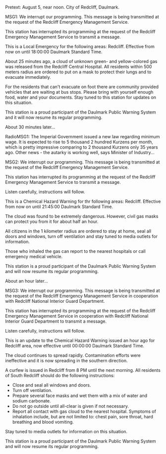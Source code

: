 

Pretext: August 5, near noon. City of Redcliff, Daulmark.

MSG1: We interrupt our programming. This message is being transmitted at the request of the Redcliff Emergency Management Service. 

This station has interrupted its programming at the request of the Redcliff Emergency Management Service to transmit a message. 

This is a Local Emergency for the following areas: Redcliff. Effective from now on until 18:00:00 Daulmark Standard Time.

About 25 minutes ago, a cloud of unknown green- and yellow-colored gas was released from the Redcliff Central Hospital. All residents within 500 meters radius are ordered to put on a mask to protect their lungs and to evacuate immediately. 

For the residents that can't evacuate on foot there are community provided vehicles that are waiting at bus stops. Please bring with yourself enough food, water and your documents. Stay tuned to this station for updates on this situation.

This station is a proud participant of the Daulmark Public Warning System and it will now resume its regular programming.

About 30 minutes later...

RadioMSG1: The Imperial Government issued a new law regarding minimum wage. It is expected to rise to 5 thousand 2 hundred Kurzens per month, which is pretty impressive comparing to 2 thousand Kurzens only 35 years ago. Other news - the autarky is working well, says Minister of Industry...

MSG2: We interrupt our programming. This message is being transmitted at the request of the Redcliff Emergency Management Service.

This station has interrupted its programming at the request of the Redcliff Emergency Management Service to transmit a message.

Listen carefully, instructions will follow.

This is a Chemical Hazard Warning for thr following areas: Redcliff. Effective from now on until 21:45:00 Daulmark Standard Time.

The cloud was found to be extremely dangerous. However, civil gas masks can protect you from it for about half an hour.

All citizens in the 1 kilometer radius are ordered to stay at home, seal all doors and windows, turn off ventilation and stay tuned to media outlets for information.

Those who inhaled the gas can report to the nearest hospitals or call emergency medical vehicle.

This station is a proud participant of the Daulmark Public Warning System and will now resume its regular programming.

About an hour later...

MSG3: We interrupt our programming. This message is being transmitted at the request of the Redcliff Emergency Management Service in cooperation with Redcliff National Interior Guard Department.

This station has interrupted its programming at the request of the Redcliff Emergency Management Service in cooperation with Redcliff National Interior Guard Department to transmit a message. 

Listen carefully, instructions will follow.

This is an update to the Chemical Hazard Warning issued an hour ago for Redcliff area, now effective until 00:00:00 Daulmark Standard Time.

The cloud continues to spread rapidly. Contamination efforts were ineffective and it is now spreading in the southern direction.

A curfew is issued in Redcliff from 8 PM until the next morning. All residents of South Redcliff should do the following instructions:
- Close and seal all windows and doors.
- Turn off ventilation.
- Prepare several face masks and wet them with a mix of water and sodium carbonate.
- Do not go outside until all-clear is given if not necessary.
- Report all contact with gas cloud to the nearest hospital.
Symptoms of inhalation include, but are not limited to: chest pain, sore throat, hard breathing and blood vomiting.

Stay tuned to media outlets for information on this situation.

This station is a proud participant of the Daulmark Public Warning System and will now resume its regular programming.
